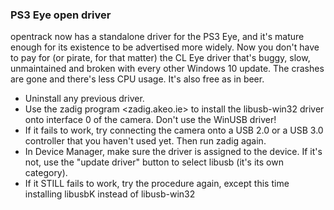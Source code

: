 ### PS3 Eye open driver

opentrack now has a standalone driver for the PS3 Eye, and it's mature enough for its existence to be advertised more widely. Now you don't have to pay for (or pirate, for that matter) the CL Eye driver that's buggy, slow, unmaintained and broken with every other Windows 10 update. The crashes are gone and there's less CPU usage. It's also free as in beer.

-    Uninstall any previous driver.
-    Use the zadig program <zadig.akeo.ie> to install the libusb-win32 driver onto interface 0 of the camera. Don't use the WinUSB driver!
-    If it fails to work, try connecting the camera onto a USB 2.0 or a USB 3.0 controller that you haven't used yet. Then run zadig again.
-    In Device Manager, make sure the driver is assigned to the device. If it's not, use the "update driver" button to select libusb (it's its own category).
-    If it STILL fails to work, try the procedure again, except this time installing libusbK instead of libusb-win32